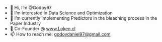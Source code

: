 - 👋 Hi, I’m @Godoy97
- 👀 I’m interested in Data Science and Optimization
- 🌱 I’m currently implementing Predictors in the bleaching process in the Paper Industry
- 💞️ Co-Founder @ www.Loken.cl
- 📫 How to reach me: godoydaniel97@gmail.com

<!---
Godoy97/Godoy97 is a ✨ special ✨ repository because its `README.md` (this file) appears on your GitHub profile.
You can click the Preview link to take a look at your changes.
--->
